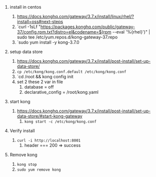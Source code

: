 1. install in centos
	1. https://docs.konghq.com/gateway/3.7.x/install/linux/rhel/?install=oss#next-steps
	2. `curl -1sLf "https://packages.konghq.com/public/gateway-37/config.rpm.txt?distro=el&codename=$(rpm --eval '%{rhel}')" | sudo tee /etc/yum.repos.d/kong-gateway-37.repo
	3. `sudo yum install -y kong-3.7.0

2. setup data store
	1. https://docs.konghq.com/gateway/3.7.x/install/post-install/set-up-data-store/
	2. `cp /etc/kong/kong.conf.default /etc/kong/kong.conf`
	3. `cd /root && kong config init
	4. set 2 these 2 var in file 
		1. database = off
		2. declarative_config = /root/kong.yaml

3. start kong
	1. https://docs.konghq.com/gateway/3.7.x/install/post-install/set-up-data-store/#start-kong-gateway
		1. `kong start -c /etc/kong/kong.conf`

4. Verify install
	1. `curl -i http://localhost:8001` 
		1. header === 200  => success

5. Remove kong
	1. `kong stop`
	2. `sudo yum remove kong`